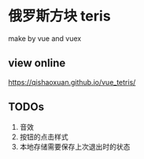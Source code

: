 # 俄罗斯方块 teris

make by vue and vuex

## view online

https://qishaoxuan.github.io/vue_tetris/

## TODOs

1. 音效
2. 按钮的点击样式
3. 本地存储需要保存上次退出时的状态
